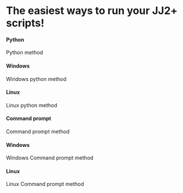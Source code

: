 # The easiest ways to run your JJ2+ scripts!

<!-- tabs:start -->

#### **Python**
Python method

<!-- tabs:start -->

#### **Windows**
Windows python method

#### **Linux**
Linux python method

<!-- tabs:end -->

#### **Command prompt**
Command prompt method

<!-- tabs:start -->

#### **Windows**
Windows Command prompt method

#### **Linux**
Linux Command prompt method

<!-- tabs:end -->

<!-- tabs:end -->

